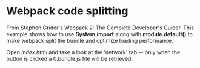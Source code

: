 # Webpack code splitting

From Stephen Grider's Webpack 2: The Complete Developer's Guider. This example shows how to use **System.import** along with **module.default()** to make webpack split the bundle and optimize loading performance.

Open *index.html* and take a look at the 'network' tab -- only when the button is clicked a 0.bundle.js file will be retrieved.


